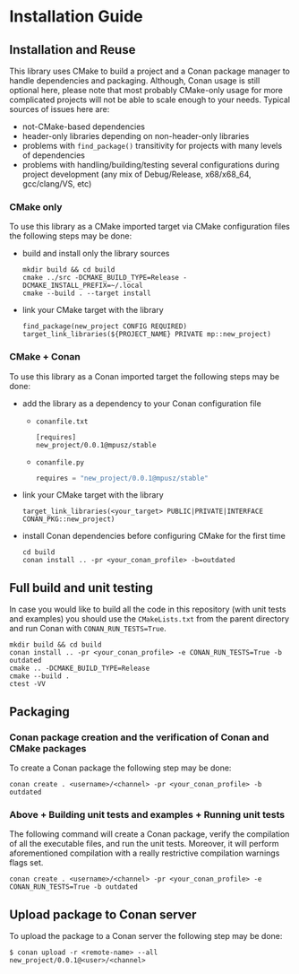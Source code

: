 # Installation Guide

## Installation and Reuse

This library uses CMake to build a project and a Conan package manager to handle
dependencies and packaging. Although, Conan usage is still optional here, please note
that most probably CMake-only usage for more complicated projects will not be able to
scale enough to your needs. Typical sources of issues here are:
- not-CMake-based dependencies
- header-only libraries depending on non-header-only libraries
- problems with `find_package()` transitivity for projects with many levels of dependencies
- problems with handling/building/testing several configurations during project development
  (any mix of Debug/Release, x68/x68_64, gcc/clang/VS, etc)


### CMake only

To use this library as a CMake imported target via CMake configuration files the following
steps may be done:
- build and install only the library sources

  ```shell
  mkdir build && cd build
  cmake ../src -DCMAKE_BUILD_TYPE=Release -DCMAKE_INSTALL_PREFIX=~/.local
  cmake --build . --target install
  ```

- link your CMake target with the library

  ```text
  find_package(new_project CONFIG REQUIRED)
  target_link_libraries(${PROJECT_NAME} PRIVATE mp::new_project)
  ```

### CMake + Conan

To use this library as a Conan imported target the following steps may be done:
- add the library as a dependency to your Conan configuration file
  - `conanfile.txt`
  
    ```text
    [requires]
    new_project/0.0.1@mpusz/stable
    ```

  - `conanfile.py`

    ```python
    requires = "new_project/0.0.1@mpusz/stable"
    ```

- link your CMake target with the library

  ```text
  target_link_libraries(<your_target> PUBLIC|PRIVATE|INTERFACE CONAN_PKG::new_project)
  ```

- install Conan dependencies before configuring CMake for the first time

  ```shell
  cd build
  conan install .. -pr <your_conan_profile> -b=outdated
  ```


## Full build and unit testing

In case you would like to build all the code in this repository (with unit tests and examples)
you should use the `CMakeLists.txt` from the parent directory and run Conan with
`CONAN_RUN_TESTS=True`.

```shell
mkdir build && cd build
conan install .. -pr <your_conan_profile> -e CONAN_RUN_TESTS=True -b outdated
cmake .. -DCMAKE_BUILD_TYPE=Release
cmake --build .
ctest -VV
```


## Packaging

### Conan package creation and the verification of Conan and CMake packages

To create a Conan package the following step may be done:

```shell
conan create . <username>/<channel> -pr <your_conan_profile> -b outdated
```

### Above + Building unit tests and examples + Running unit tests

The following command will create a Conan package, verify the compilation of all the executable
files, and run the unit tests. Moreover, it will perform aforementioned compilation with a really
restrictive compilation warnings flags set.

```shell
conan create . <username>/<channel> -pr <your_conan_profile> -e CONAN_RUN_TESTS=True -b outdated
```


## Upload package to Conan server

To upload the package to a Conan server the following step may be done:

```shell
$ conan upload -r <remote-name> --all new_project/0.0.1@<user>/<channel>
```
